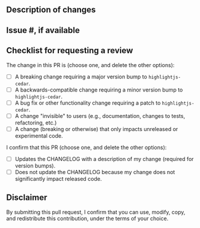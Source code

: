 ## Description of changes

## Issue #, if available

## Checklist for requesting a review

The change in this PR is (choose one, and delete the other options):

- [ ] A breaking change requiring a major version bump to `highlightjs-cedar`.
- [ ] A backwards-compatible change requiring a minor version bump to `highlightjs-cedar`.
- [ ] A bug fix or other functionality change requiring a patch to `highlightjs-cedar`.
- [ ] A change "invisible" to users (e.g., documentation, changes to tests, refactoring, etc.)
- [ ] A change (breaking or otherwise) that only impacts unreleased or experimental code.

I confirm that this PR (choose one, and delete the other options):

- [ ] Updates the CHANGELOG with a description of my change (required for version bumps).
- [ ] Does not update the CHANGELOG because my change does not significantly impact released code.

## Disclaimer

By submitting this pull request, I confirm that you can use, modify, copy, and redistribute this contribution, under the terms of your choice.
